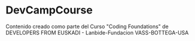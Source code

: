 # DevCampCourse
Contenido creado como parte del Curso "Coding Foundations" de DEVELOPERS FROM EUSKADI - Lanbide-Fundacion VASS-BOTTEGA-USA
